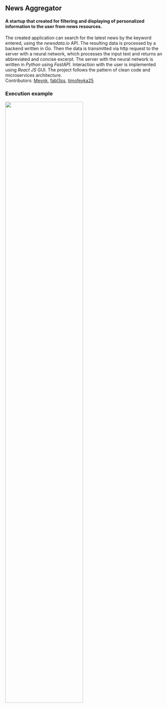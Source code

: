 ## News Aggregator
#### A startup that created for filtering and displaying of personalized information to the user from news resources.  
The created application can search for the latest news by the keyword entered, using the *newsdata.io* API. 
The resulting data is processed by a backend written in *Go*. 
Then the data is transmitted via http request to the server with a neural network, which processes the input text and returns an abbreviated and concise excerpt. 
The server with the neural network is written in *Python* using *FastAPI*. Interaction with the user is implemented using *React JS* GUI. 
The project follows the pattern of clean code and microservices architecture.  
Contributors: [Mevnk](https://github.com/Mevnk), [fabl3ss](https://github.com/fabl3ss), [timofeyka25](https://github.com/timofeyka25)

### Execution example
<img align="center" width="70%" height="70%" src="http://drive.google.com/uc?export=view&id=1jxbugm7JJHdJSHVgNtfYI1wTA22XfJ2A">
